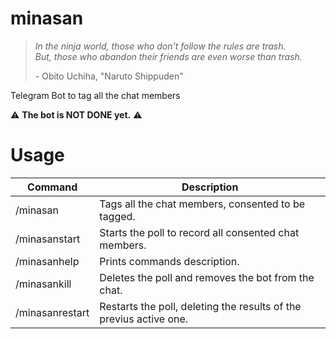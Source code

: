 # minasan
> _In the ninja world, those who don't follow the rules are trash._  
> _But, those who abandon their friends are even worse than trash._
> 
> _-_ Obito Uchiha, "Naruto Shippuden"

Telegram Bot to tag all the chat members

:warning: __The bot is NOT DONE yet.__ :warning:  

# Usage

| Command         | Description                                                        |
|-----------------|--------------------------------------------------------------------|
| /minasan        | Tags all the chat members, consented to be tagged.                 |
| /minasanstart   | Starts the poll to record all consented chat members.              |
| /minasanhelp    | Prints commands description.                                       |
| /minasankill    | Deletes the poll and removes the bot from the chat.                |
| /minasanrestart | Restarts the poll, deleting the results of the previus active one. |
